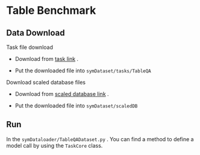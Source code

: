# Table Benchmark

## Data Download

Task file download

- Download from [task link](https://hkustconnect-my.sharepoint.com/:u:/g/personal/zqiuao_connect_ust_hk/EWAnhWoIhJpIgkkge1ZoBoYB7eF1AgJbcfV4nDfpFLua4A?e=727pOz) .

- Put the downloaded file into `symDataset/tasks/TableQA`

Download scaled database files

- Download from [scaled database link](https://hkustconnect-my.sharepoint.com/:u:/g/personal/zqiuao_connect_ust_hk/ESGMS0lh1l9MirS9SvS7_E0BSpBXpml7OsCdc0oLx70b_A?e=AgHy9i) .

- Put the downloaded file into `symDataset/scaledDB`

## Run

In the `symDataloader/TableQADataset.py` . You can find a method to define a model call by using the `TaskCore` class.
